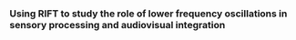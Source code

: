 ### Using RIFT to study the role of lower frequency oscillations in sensory processing and audiovisual integration

